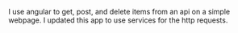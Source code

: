 I use angular to get, post, and delete items from an api on a simple webpage. I updated this app to use services for the http requests.